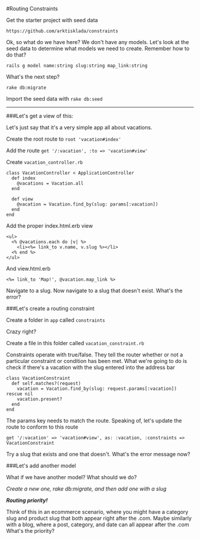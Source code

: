 #Routing Constraints

Get the starter project with seed data

`https://github.com/arktisklada/constraints`

Ok, so what do we have here?  We don't have any models.  Let's look at the seed data to determine what models we need to create.  Remember how to do that?

`rails g model name:string slug:string map_link:string`

What's the next step?

`rake db:migrate`

Import the seed data with `rake db:seed`


---
###Let's get a view of this:

Let's just say that it's a very simple app all about vacations.

Create the root route to `root 'vacation#index'`

Add the route `get '/:vacation', :to => 'vacation#view'`

Create `vacation_controller.rb`

```
class VacationController < ApplicationController
  def index
    @vacations = Vacation.all
  end

  def view
    @vacation = Vacation.find_by(slug: params[:vacation])
  end
end
```

Add the proper index.html.erb view

```
<ul>
  <% @vacations.each do |v| %>
    <li><%= link_to v.name, v.slug %></li>
  <% end %>
</ul>
```

And view.html.erb

```
<%= link_to 'Map!', @vacation.map_link %>
```

Navigate to a slug.  Now navigate to a slug that doesn't exist.  What's the error?

###Let's create a routing constraint

Create a folder in `app` called `constraints`

Crazy right?

Create a file in this folder called `vacation_constraint.rb`

Constraints operate with true/false.  They tell the router whether or not a particular constraint or condition has been met.  What we're going to do is check if there's a vacation with the slug entered into the address bar

```
class VacationConstraint
  def self.matches?(request)
    vacation = Vacation.find_by(slug: request.params[:vacation]) rescue nil
    vacation.present?
  end
end
```

The params key needs to match the route.  Speaking of, let's update the route to conform to this route

`get '/:vacation' => 'vacation#view', as: :vacation, :constraints => VacationConstraint`

Try a slug that exists and one that doesn't.  What's the error message now?

###Let's add another model

What if we have another model?  What should we do?  

*Create a new one, rake db:migrate, and then add one with a slug*

***Routing priority!***

Think of this in an ecommerce scenario, where you might have a category slug and product slug that both appear right after the .com.  Maybe similarly with a blog, where a post, category, and date can all appear after the .com  What's the priority?

 